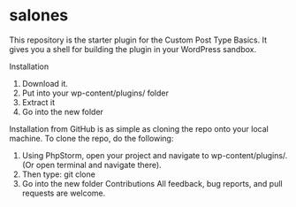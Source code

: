 # salones
This repository is the starter plugin for the Custom Post Type Basics. It gives you a shell for building the plugin in your WordPress sandbox.

Installation
1.	Download it.
2.	Put into your wp-content/plugins/ folder
3.	Extract it
4.	Go into the new folder

Installation from GitHub is as simple as cloning the repo onto your local machine. To clone the repo, do the following:
1.	Using PhpStorm, open your project and navigate to wp-content/plugins/. (Or open terminal and navigate there).
2.	Then type: git clone
3.	Go into the new folder
Contributions
All feedback, bug reports, and pull requests are welcome.
